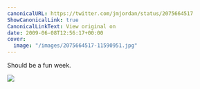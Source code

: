 ```yaml
---
canonicalURL: https://twitter.com/jmjordan/status/2075664517
ShowCanonicalLink: true
CanonicalLinkText: View original on
date: 2009-06-08T12:56:17+00:00
cover:
  image: "/images/2075664517-11590951.jpg"
---
```

Should be a fun week.

![](/images/2075664517-11590951.jpg)